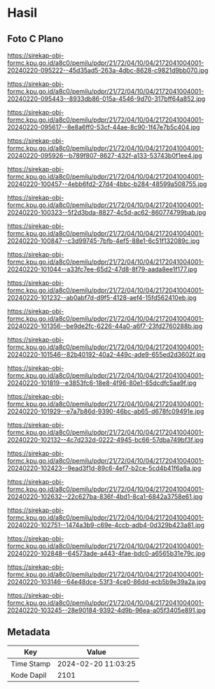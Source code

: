 # Hasil

## Foto C Plano

https://sirekap-obj-formc.kpu.go.id/a8c0/pemilu/pdpr/21/72/04/10/04/2172041004001-20240220-095222--45d35ad5-263a-4dbc-8628-c9821d9bb070.jpg

https://sirekap-obj-formc.kpu.go.id/a8c0/pemilu/pdpr/21/72/04/10/04/2172041004001-20240220-095443--8933db86-015a-4546-9d70-317bff64a852.jpg

https://sirekap-obj-formc.kpu.go.id/a8c0/pemilu/pdpr/21/72/04/10/04/2172041004001-20240220-095617--8e8a6ff0-53cf-44ae-8c90-1f47e7b5c404.jpg

https://sirekap-obj-formc.kpu.go.id/a8c0/pemilu/pdpr/21/72/04/10/04/2172041004001-20240220-095926--b789f807-8627-432f-a133-53743b0f1ee4.jpg

https://sirekap-obj-formc.kpu.go.id/a8c0/pemilu/pdpr/21/72/04/10/04/2172041004001-20240220-100457--4ebb6fd2-27d4-4bbc-b284-48599a508755.jpg

https://sirekap-obj-formc.kpu.go.id/a8c0/pemilu/pdpr/21/72/04/10/04/2172041004001-20240220-100323--5f2d3bda-8827-4c5d-ac62-860774799bab.jpg

https://sirekap-obj-formc.kpu.go.id/a8c0/pemilu/pdpr/21/72/04/10/04/2172041004001-20240220-100847--c3d99745-7bfb-4ef5-88e1-6c51f132089c.jpg

https://sirekap-obj-formc.kpu.go.id/a8c0/pemilu/pdpr/21/72/04/10/04/2172041004001-20240220-101044--a33fc7ee-65d2-47d8-8f79-aada8ee1f177.jpg

https://sirekap-obj-formc.kpu.go.id/a8c0/pemilu/pdpr/21/72/04/10/04/2172041004001-20240220-101232--ab0abf7d-d9f5-4128-aef4-15fd562410eb.jpg

https://sirekap-obj-formc.kpu.go.id/a8c0/pemilu/pdpr/21/72/04/10/04/2172041004001-20240220-101356--be9de2fc-6226-44a0-a6f7-23fd2760288b.jpg

https://sirekap-obj-formc.kpu.go.id/a8c0/pemilu/pdpr/21/72/04/10/04/2172041004001-20240220-101546--82b40192-40a2-449c-ade9-655ed2d3602f.jpg

https://sirekap-obj-formc.kpu.go.id/a8c0/pemilu/pdpr/21/72/04/10/04/2172041004001-20240220-101819--e3853fc6-18e8-4f96-80e1-65dcdfc5aa9f.jpg

https://sirekap-obj-formc.kpu.go.id/a8c0/pemilu/pdpr/21/72/04/10/04/2172041004001-20240220-101929--e7a7b86d-9390-46bc-ab65-d678fc09491e.jpg

https://sirekap-obj-formc.kpu.go.id/a8c0/pemilu/pdpr/21/72/04/10/04/2172041004001-20240220-102132--4c7d232d-0222-4945-bc66-57dba749bf3f.jpg

https://sirekap-obj-formc.kpu.go.id/a8c0/pemilu/pdpr/21/72/04/10/04/2172041004001-20240220-102423--9ead3f1d-89c6-4ef7-b2ce-5cd4b41f6a8a.jpg

https://sirekap-obj-formc.kpu.go.id/a8c0/pemilu/pdpr/21/72/04/10/04/2172041004001-20240220-102632--22c627ba-836f-4bd1-8ca1-6842a3758e61.jpg

https://sirekap-obj-formc.kpu.go.id/a8c0/pemilu/pdpr/21/72/04/10/04/2172041004001-20240220-102751--1474a3b9-c69e-4ccb-adb4-0d329b423a81.jpg

https://sirekap-obj-formc.kpu.go.id/a8c0/pemilu/pdpr/21/72/04/10/04/2172041004001-20240220-102848--64573ade-a443-4fae-bdc0-a6565b31e79c.jpg

https://sirekap-obj-formc.kpu.go.id/a8c0/pemilu/pdpr/21/72/04/10/04/2172041004001-20240220-103146--64e48dce-53f3-4ce0-86dd-ecb5b9e39a2a.jpg

https://sirekap-obj-formc.kpu.go.id/a8c0/pemilu/pdpr/21/72/04/10/04/2172041004001-20240220-103245--28e90184-9392-4d9b-96ea-a05f3405e891.jpg


## Metadata

| Key        | Value               |
| ---------- | ------------------- |
| Time Stamp | 2024-02-20 11:03:25 |
| Kode Dapil | 2101                |



